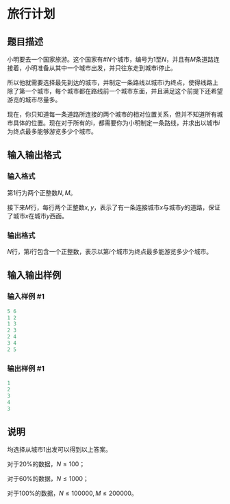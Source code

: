 # 旅行计划

## 题目描述

小明要去一个国家旅游。这个国家有#$N$个城市，编号为$1$至$N$，并且有$M$条道路连接着，小明准备从其中一个城市出发，并只往东走到城市i停止。

所以他就需要选择最先到达的城市，并制定一条路线以城市i为终点，使得线路上除了第一个城市，每个城市都在路线前一个城市东面，并且满足这个前提下还希望游览的城市尽量多。

现在，你只知道每一条道路所连接的两个城市的相对位置关系，但并不知道所有城市具体的位置。现在对于所有的i，都需要你为小明制定一条路线，并求出以城市$i$为终点最多能够游览多少个城市。

## 输入输出格式

### 输入格式

第$1$行为两个正整数$N, M$。

接下来$M$行，每行两个正整数$x, y$，表示了有一条连接城市$x$与城市$y$的道路，保证了城市$x$在城市$y$西面。

### 输出格式

$N$行，第$i$行包含一个正整数，表示以第$i$个城市为终点最多能游览多少个城市。

## 输入输出样例

### 输入样例 #1

```cpp
5 6
1 2
1 3
2 3
2 4
3 4
2 5

```
### 输出样例 #1

```cpp
1
2
3
4
3

```
## 说明

均选择从城市1出发可以得到以上答案。

对于$20\%$的数据，$N ≤ 100$；

对于$60\%$的数据，$N ≤ 1000$；

对于$100\%$的数据，$N ≤ 100000,M ≤ 200000$。

